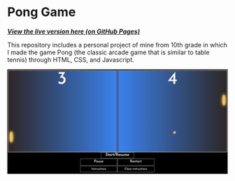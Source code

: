 # Pong Game

<a href="https://ayushgarg-ag.github.io/Pong-Game/" target="_blank"><i><b>View the live version here (on GitHub Pages)</i></b></a>

This repository includes a personal project of mine from 10th grade in which I made the game Pong (the classic arcade game that is similar to table tennis) through HTML, CSS, and Javascript.

<img src="pong-game.png">
